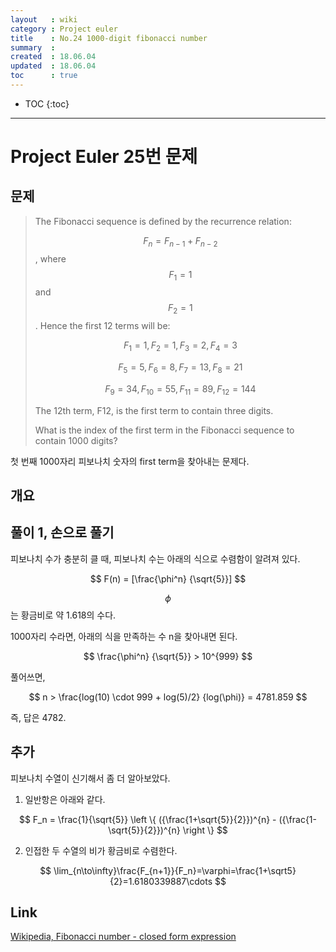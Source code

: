 ```yaml
---
layout   : wiki
category : Project euler
title    : No.24 1000-digit fibonacci number
summary  : 
created  : 18.06.04
updated  : 18.06.04
toc      : true
---
```


* TOC
 {:toc}

* * *

# Project Euler 25번 문제

## 문제

> The Fibonacci sequence is defined by the recurrence relation:
>
> $$ F_n = F_{n−1} + F_{n−2} $$, where $$ F_1 = 1 $$ and $$ F_2 = 1 $$ .
> Hence the first 12 terms will be:
>
> $$ F_1 = 1, F_2 = 1, F_3 = 2, F_4 = 3 $$
>
> $$ F_5 = 5, F_6 = 8, F_7 = 13, F_8 = 21 $$
>
> $$ F_9 = 34, F_{10} = 55, F_{11} = 89, F_{12} = 144 $$
>
> The 12th term, F12, is the first term to contain three digits.
>
> What is the index of the first term in the Fibonacci sequence to contain 1000 digits?

첫 번째 1000자리 피보나치 숫자의 first term을 찾아내는 문제다.

## 개요

## 풀이 1, 손으로 풀기

피보나치 수가 충분히 클 때, 피보나치 수는 아래의 식으로 수렴함이 알려져 있다.

$$ F(n) = [\frac{\phi^n} {\sqrt{5}}] $$

$$ \phi $$ 는 황금비로 약 1.618의 수다.

1000자리 수라면, 아래의 식을 만족하는 수 n을 찾아내면 된다.

$$ \frac{\phi^n} {\sqrt{5}} > 10^{999} $$

풀어쓰면,

$$ n > \frac{log(10) \cdot 999 + log(5)/2} {log(\phi)} = 4781.859 $$

즉, 답은 4782.

## 추가

피보나치 수열이 신기해서 좀 더 알아보았다.

1. 일반항은 아래와 같다.

$$ F_n = \frac{1}{\sqrt{5}} \left \{ ({\frac{1+\sqrt{5}}{2}})^{n} - ({\frac{1-\sqrt{5}}{2}})^{n} \right \} $$

2. 인접한 두 수열의 비가 황금비로 수렴한다.

$$ \lim_{n\to\infty}\frac{F_{n+1}}{F_n}=\varphi=\frac{1+\sqrt5}{2}=1.6180339887\cdots $$

## Link

[Wikipedia, Fibonacci number - closed form expression](https://en.wikipedia.org/wiki/Fibonacci_number#Closed-form_expression)